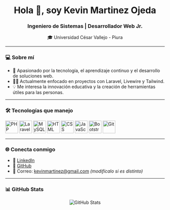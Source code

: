 <h1 align="center">Hola 👋, soy Kevin Martinez Ojeda</h1>
<h3 align="center">Ingeniero de Sistemas | Desarrollador Web Jr.</h3>
<p align="center">🎓 Universidad César Vallejo - Piura</p>

---

### 💻 Sobre mí
- 🎯 Apasionado por la tecnología, el aprendizaje continuo y el desarrollo de soluciones web.
- 👨‍💻 Actualmente enfocado en proyectos con Laravel, Livewire y Tailwind.
- 💡 Me interesa la innovación educativa y la creación de herramientas útiles para las personas.

---

### 🛠️ Tecnologías que manejo

<p align="left">
  <img src="https://cdn.jsdelivr.net/gh/devicons/devicon/icons/php/php-original.svg" width="40" alt="PHP"/>
  <img src="https://cdn.jsdelivr.net/gh/devicons/devicon/icons/laravel/laravel-plain.svg" width="40" alt="Laravel"/>
  <img src="https://cdn.jsdelivr.net/gh/devicons/devicon/icons/mysql/mysql-original.svg" width="40" alt="MySQL"/>
  <img src="https://cdn.jsdelivr.net/gh/devicons/devicon/icons/html5/html5-original.svg" width="40" alt="HTML"/>
  <img src="https://cdn.jsdelivr.net/gh/devicons/devicon/icons/css3/css3-original.svg" width="40" alt="CSS"/>
  <img src="https://cdn.jsdelivr.net/gh/devicons/devicon/icons/javascript/javascript-original.svg" width="40" alt="JavaScript"/>
  <img src="https://cdn.jsdelivr.net/gh/devicons/devicon/icons/bootstrap/bootstrap-original.svg" width="40" alt="Bootstrap"/>
  <img src="https://cdn.jsdelivr.net/gh/devicons/devicon/icons/git/git-original.svg" width="40" alt="Git"/>
</p>

---

### 🌐 Conecta conmigo

- 💼 [LinkedIn](https://www.linkedin.com/in/kevin-martinez-ojeda)
- 🧠 [GitHub](https://github.com/kevinmartinez)
- 📩 Correo: kevinmartinez@gmail.com *(modifícalo si es distinto)*

---

### 📊 GitHub Stats
<p align="center">
  <img src="https://github-readme-stats.vercel.app/api?username=kevinmartinez&show_icons=true&theme=radical" alt="GitHub Stats" />
</p>


